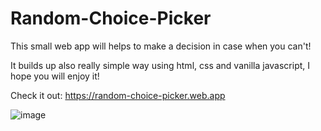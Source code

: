 # Random-Choice-Picker

This small web app will helps to make a decision in case when you can't!

It builds up also really simple way using html, css and vanilla javascript, I hope you will enjoy it!

Check it out: https://random-choice-picker.web.app 


![image](https://user-images.githubusercontent.com/90829509/211368682-77a9caba-d39c-4f73-bf05-bec5f69ce564.png)

